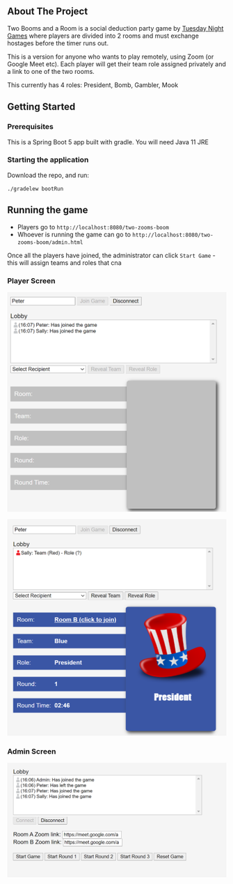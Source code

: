## About The Project


Two Booms and a Room is a social deduction party game by [Tuesday Night Games](https://www.tuesdayknightgames.com/tworoomsandaboom) where players are divided into 2 rooms and must exchange hostages before the timer runs out.

This is a version for anyone who wants to play remotely, using Zoom (or Google Meet etc). Each player will get their team role assigned privately and a link to one of the two rooms. 

This currently has 4 roles: President, Bomb, Gambler, Mook

## Getting Started

### Prerequisites
This is a Spring Boot 5 app built with gradle. 
You will need Java 11 JRE

### Starting the application
Download the repo, and run:

```
./gradelew bootRun
```


## Running the game

- Players go to `http://localhost:8080/two-zooms-boom`
- Whoever is running the game can go to `http://localhost:8080/two-zooms-boom/admin.html`

Once all the players have joined, the administrator can click `Start Game` - this will assign teams and roles that cna

### Player Screen
![Game Start](https://github.com/evilearthwormjim/two-zooms-and-a-boom/blob/master/README/game-start.png)

![Game Running](https://github.com/evilearthwormjim/two-zooms-and-a-boom/blob/master/README/role-assigned.png)

### Admin Screen
![Admin Screen](https://github.com/evilearthwormjim/two-zooms-and-a-boom/blob/master/README/admin.png)
